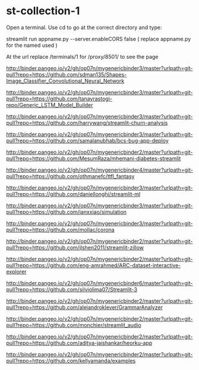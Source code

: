 # st-collection-1

Open a terminal. Use cd to go at the correct directory and type:

streamlit run appname.py --server.enableCORS false   ( replace appname.py for the named used )

At the url replace /terminals/1 for /proxy/8501/  to see the page

http://binder.pangeo.io/v2/gh/op07n/mygenericbinder3/master?urlpath=git-pull?repo=https://github.com/sdman135/Shapes-Image_Classifier_Convolutional_Neural_Network

http://binder.pangeo.io/v2/gh/op07n/mygenericbinder3/master?urlpath=git-pull?repo=https://github.com/tanayrastogi-repo/Generic_LSTM_Model_Builder

http://binder.pangeo.io/v2/gh/op07n/mygenericbinder3/master?urlpath=git-pull?repo=https://github.com/harrywang/streamlit-churn-analysis

http://binder.pangeo.io/v2/gh/op07n/mygenericbinder3/master?urlpath=git-pull?repo=https://github.com/samalanubhab/bcs-bug-app-deploy

http://binder.pangeo.io/v2/gh/op07n/mygenericbinder2/master?urlpath=git-pull?repo=https://github.com/MesumRaza/mhemani-diabetes-streamlit

http://binder.pangeo.io/v2/gh/op07n/mygenericbinder4/master?urlpath=git-pull?repo=https://github.com/othmanefc/ttfl_fantasy

http://binder.pangeo.io/v2/gh/op07n/mygenericbinder3/master?urlpath=git-pull?repo=https://github.com/daniellonghi/streamlit-ml

http://binder.pangeo.io/v2/gh/op07n/mygenericbinder3/master?urlpath=git-pull?repo=https://github.com/ianxxiao/simulation

http://binder.pangeo.io/v2/gh/op07n/mygenericbinder3/master?urlpath=git-pull?repo=https://github.com/mollac/corona

http://binder.pangeo.io/v2/gh/op07n/mygenericbinder2/master?urlpath=git-pull?repo=https://github.com/jlshen2011/streamlit-zillow

http://binder.pangeo.io/v2/gh/op07n/mygenericbinder2/master?urlpath=git-pull?repo=https://github.com/eng-amrahmed/ARC-dataset-interactive-explorer

http://binder.pangeo.io/v2/gh/op07n/mygenericbinder6/master?urlpath=git-pull?repo=https://github.com/silviolima07/Streamlit-3

http://binder.pangeo.io/v2/gh/op07n/mygenericbinder2/master?urlpath=git-pull?repo=https://github.com/alejandroklever/GrammarAnalyzer

http://binder.pangeo.io/v2/gh/op07n/mygenericbinder2/master?urlpath=git-pull?repo=https://github.com/monchier/streamlit_audio

http://binder.pangeo.io/v2/gh/op07n/mygenericbinder2/master?urlpath=git-pull?repo=https://github.com/aditya-jaishankar/heorku-app

http://binder.pangeo.io/v2/gh/op07n/mygenericbinder2/master?urlpath=git-pull?repo=https://github.com/kellyamanda/examples


